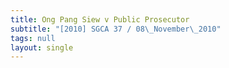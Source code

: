 ```yaml
---
title: Ong Pang Siew v Public Prosecutor
subtitle: "[2010] SGCA 37 / 08\_November\_2010"
tags: null
layout: single
---
```


